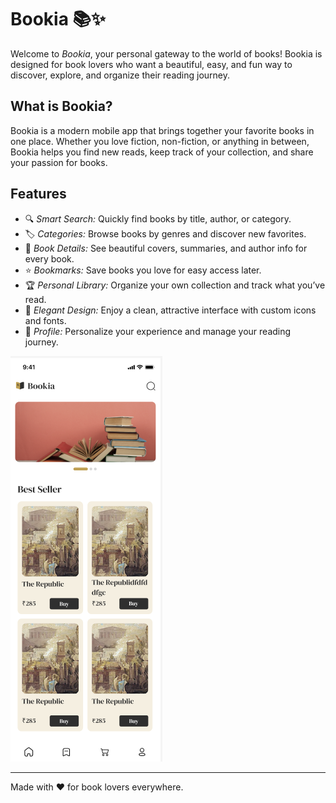 # Bookia 📚✨

Welcome to *Bookia*, your personal gateway to the world of books! Bookia is designed for book lovers who want a beautiful, easy, and fun way to discover, explore, and organize their reading journey.

## What is Bookia?
Bookia is a modern mobile app that brings together your favorite books in one place. Whether you love fiction, non-fiction, or anything in between, Bookia helps you find new reads, keep track of your collection, and share your passion for books.

## Features
- 🔍 *Smart Search:* Quickly find books by title, author, or category.
- 🏷 *Categories:* Browse books by genres and discover new favorites.
- 📖 *Book Details:* See beautiful covers, summaries, and author info for every book.
- ⭐ *Bookmarks:* Save books you love for easy access later.
- 🏆 *Personal Library:* Organize your own collection and track what you’ve read.
- 🎨 *Elegant Design:* Enjoy a clean, attractive interface with custom icons and fonts.
- 👤 *Profile:* Personalize your experience and manage your reading journey.


![image alt](https://github.com/Maram-Tamer/BookiaApp/blob/main/Homescreen.png?raw=true)


---

Made with ❤ for book lovers everywhere.
